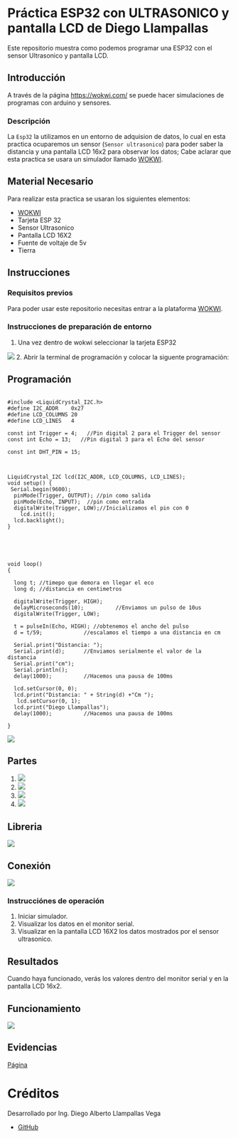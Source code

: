 # Práctica ESP32 con ULTRASONICO  y pantalla LCD de Diego Llampallas
Este repositorio muestra como podemos programar una ESP32 con el sensor Ultrasonico y pantalla LCD.

## Introducción
A través de la página https://wokwi.com/  se puede hacer simulaciones de programas con arduino y sensores.
### Descripción

La ```Esp32``` la utilizamos en un entorno de adquision de datos, lo cual en esta practica ocuparemos un sensor (```Sensor ultrasonico```) para poder saber la distancia y una pantalla LCD 16x2 para observar los datos; Cabe aclarar que esta practica se usara un simulador llamado [WOKWI](https://https://wokwi.com/).


## Material Necesario

Para realizar esta practica se usaran los siguientes elementos:

- [WOKWI](https://https://wokwi.com/)
- Tarjeta ESP 32
- Sensor Ultrasonico
- Pantalla LCD 16X2
- Fuente de voltaje de 5v
- Tierra



## Instrucciones

### Requisitos previos

Para poder usar este repositorio necesitas entrar a la plataforma [WOKWI](https://https://wokwi.com/).


### Instrucciones de preparación de entorno 
1. Una vez dentro de wokwi seleccionar la tarjeta ESP32

![](https://github.com/DiegoLlampallas/Practica-DHT22/blob/main/6.png?raw=true)
2. Abrir la terminal de programación y colocar la siguente programación:

## Programación

```

#include <LiquidCrystal_I2C.h>
#define I2C_ADDR    0x27
#define LCD_COLUMNS 20
#define LCD_LINES   4

const int Trigger = 4;   //Pin digital 2 para el Trigger del sensor
const int Echo = 13;   //Pin digital 3 para el Echo del sensor

const int DHT_PIN = 15;



LiquidCrystal_I2C lcd(I2C_ADDR, LCD_COLUMNS, LCD_LINES);
void setup() {
 Serial.begin(9600);
  pinMode(Trigger, OUTPUT); //pin como salida
  pinMode(Echo, INPUT);  //pin como entrada
  digitalWrite(Trigger, LOW);//Inicializamos el pin con 0
    lcd.init();
  lcd.backlight();
}





void loop()
{

  long t; //timepo que demora en llegar el eco
  long d; //distancia en centimetros

  digitalWrite(Trigger, HIGH);
  delayMicroseconds(10);          //Enviamos un pulso de 10us
  digitalWrite(Trigger, LOW);
  
  t = pulseIn(Echo, HIGH); //obtenemos el ancho del pulso
  d = t/59;             //escalamos el tiempo a una distancia en cm
  
  Serial.print("Distancia: ");
  Serial.print(d);      //Enviamos serialmente el valor de la distancia
  Serial.print("cm");
  Serial.println();
  delay(1000);          //Hacemos una pausa de 100ms

  lcd.setCursor(0, 0);
  lcd.print("Distancia: " + String(d) +"Cm ");
   lcd.setCursor(0, 1);
  lcd.print("Diego Llampallas");
  delay(1000);          //Hacemos una pausa de 100ms
 
}

```
![](https://github.com/DiegoLlampallas/SENSORULTRASONICO/blob/main/11.png?raw=true)

## Partes
1. ![](https://github.com/DiegoLlampallas/SENSORULTRASONICO/blob/main/5.png?raw=true)
2. ![](https://github.com/DiegoLlampallas/SENSORULTRASONICO/blob/main/6.png?raw=true)
3. ![](https://github.com/DiegoLlampallas/SENSORULTRASONICO/blob/main/7.png?raw=true)
4. ![](https://github.com/DiegoLlampallas/SENSORULTRASONICO/blob/main/8.png?raw=true)

## Libreria
![](https://github.com/DiegoLlampallas/SENSORULTRASONICO/blob/main/9.png?raw=true)

## Conexión

![](https://github.com/DiegoLlampallas/SENSORULTRASONICO/blob/main/10.png?raw=true)

### Instrucciónes de operación

1. Iniciar simulador.
2. Visualizar los datos en el monitor serial.
3. Visualizar en la pantalla LCD 16X2 los datos mostrados por el sensor ultrasonico.


## Resultados

Cuando haya funcionado, verás los valores dentro del monitor serial y en la pantalla LCD 16x2.
## Funcionamiento

![](https://github.com/DiegoLlampallas/SENSORULTRASONICO/blob/main/12.png?raw=true)

## Evidencias

[Página](https://wokwi.com/projects/367158771640158209)


# Créditos

Desarrollado por Ing. Diego Alberto Llampallas Vega

- [GitHub](https://github.com/DiegoLlampallas)